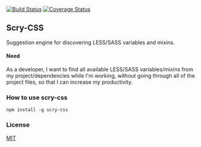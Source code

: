 [![Build Status](https://travis-ci.org/ovidiubute/scry-css.svg?branch=master)](https://travis-ci.org/ovidiubute/scry-css) [![Coverage Status](https://coveralls.io/repos/github/ovidiubute/scry-css/badge.svg?branch=master)](https://coveralls.io/github/ovidiubute/scry-css?branch=master)

## Scry-CSS
Suggestion engine for discovering LESS/SASS variables and mixins.

#### Need
As a developer, I want to find all available LESS/SASS variables/mixins from my project/dependencies while I'm working, without going through all of the project files, so that I can increase my productivity.

### How to use scry-css
```npm install -g scry-css```

### License
[MIT](https://github.com/ovidiubute/scry-css/blob/master/LICENSE)
